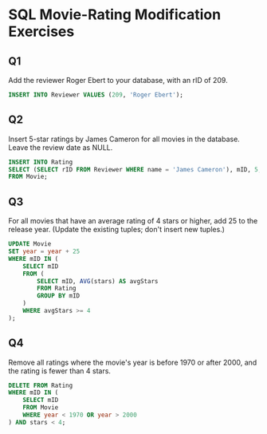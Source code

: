 # SQL Movie-Rating Modification Exercises

## Q1

Add the reviewer Roger Ebert to your database, with an rID of 209.

```sql
INSERT INTO Reviewer VALUES (209, 'Roger Ebert');
```

## Q2

Insert 5-star ratings by James Cameron for all movies in the database. Leave the review date as NULL.

```sql
INSERT INTO Rating
SELECT (SELECT rID FROM Reviewer WHERE name = 'James Cameron'), mID, 5, NULL
FROM Movie;
```

## Q3

For all movies that have an average rating of 4 stars or higher, add 25 to the release year. (Update the existing tuples; don't insert new tuples.)

```sql
UPDATE Movie
SET year = year + 25
WHERE mID IN (
    SELECT mID
    FROM (
        SELECT mID, AVG(stars) AS avgStars
        FROM Rating
        GROUP BY mID
    )
    WHERE avgStars >= 4
);
```

## Q4

Remove all ratings where the movie's year is before 1970 or after 2000, and the rating is fewer than 4 stars.

```sql
DELETE FROM Rating
WHERE mID IN (
    SELECT mID
    FROM Movie
    WHERE year < 1970 OR year > 2000
) AND stars < 4;
```
